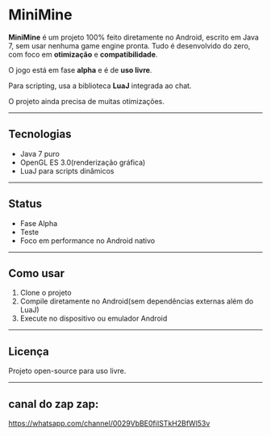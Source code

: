 # MiniMine

**MiniMine** é um projeto 100% feito diretamente no Android, escrito em Java 7, sem usar nenhuma game engine pronta. Tudo é desenvolvido do zero, com foco em **otimização** e **compatibilidade**.  

O jogo está em fase **alpha** e é de **uso livre**.  

Para scripting, usa a biblioteca **LuaJ** integrada ao chat.

O projeto ainda precisa de muitas otimizações.

---

## Tecnologias

- Java 7 puro 
- OpenGL ES 3.0(renderização gráfica)  
- LuaJ para scripts dinâmicos  

---

## Status

- Fase Alpha  
- Teste
- Foco em performance no Android nativo  

---

## Como usar

1. Clone o projeto  
2. Compile diretamente no Android(sem dependências externas além do LuaJ)  
3. Execute no dispositivo ou emulador Android  

---

## Licença

Projeto open-source para uso livre.

---

## canal do zap zap:

https://whatsapp.com/channel/0029VbBE0fiISTkH2BfWl53v
